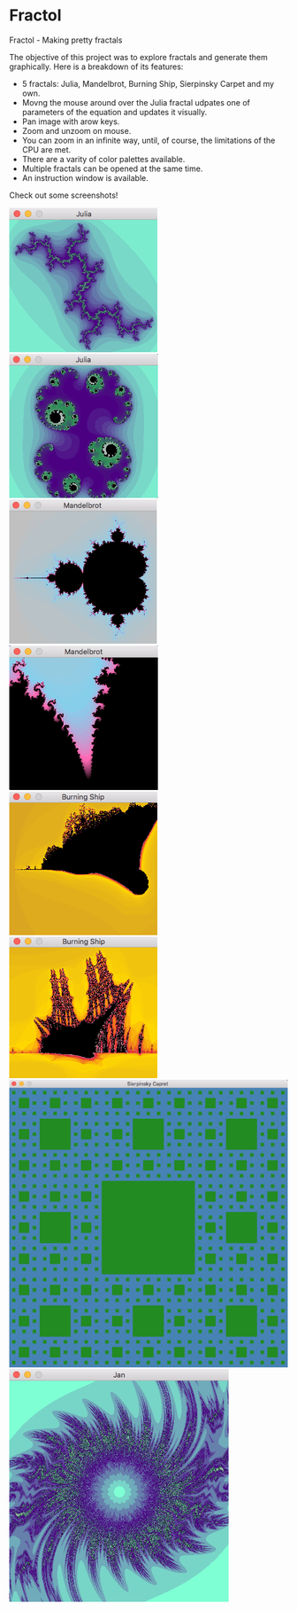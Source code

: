 # Fractol

Fractol - Making pretty fractals

The objective of this project was to explore fractals and generate them graphically. Here is a breakdown of its features: 

- 5 fractals: Julia, Mandelbrot, Burning Ship, Sierpinsky Carpet and my own.
- Movng the mouse around over the Julia fractal udpates one of parameters of the equation and updates it visually.
- Pan image with arow keys.
- Zoom and unzoom on mouse.
- You can zoom in an infinite way, until, of course, the limitations of the CPU are met. 
- There are a varity of color palettes available.
- Multiple fractals can be opened at the same time.
- An instruction window is available.

Check out some screenshots!

![Julia_1](https://github.com/JanWalsh91/Fractol/blob/master/screenshots/Julia_1.png "Julia 1")
![Julia_2](https://github.com/JanWalsh91/Fractol/blob/master/screenshots/Julia_2.png "Julia 2")
![Mandelbrot](https://github.com/JanWalsh91/Fractol/blob/master/screenshots/Mandelbrot.png "Mandelbrot")
![Mandelbrot_Zoom](https://github.com/JanWalsh91/Fractol/blob/master/screenshots/Mandelbrot_Zoom.png "Mandebrot Zoom")
![Burning_Ship](https://github.com/JanWalsh91/Fractol/blob/master/screenshots/Burning_Ship.png "Burning Ship")
![Burning_Ship_Zoom](https://github.com/JanWalsh91/Fractol/blob/master/screenshots/Burning_Ship_Zoom.png "Burning Ship Zoomed")
![Siperpinsky_Carpet](https://github.com/JanWalsh91/Fractol/blob/master/screenshots/Sierpinsky_Carpet.png "Sierpinsky Carpet")
![Jan](https://github.com/JanWalsh91/Fractol/blob/master/screenshots/Jan.png "My own fractal!")
